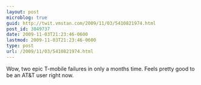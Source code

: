 ```yaml
---
layout: post
microblog: true
guid: http://twit.vmstan.com/2009/11/03/5410821974.html
post_id: 3049737
date: 2009-11-03T21:23:46-0600
lastmod: 2009-11-03T21:23:46-0600
type: post
url: /2009/11/03/5410821974.html
---
```

Wow, two epic T-mobile failures in only a months time.  Feels pretty good to be an AT&T user right now.
